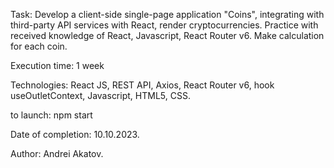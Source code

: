 Task: Develop a client-side single-page application "Coins", integrating with third-party API services with React, render cryptocurrencies. Practice with received knowledge of React, Javascript, React Router v6. Make calculation for each coin.

Execution time: 1 week

Technologies: React JS, REST API, Axios, React Router v6, hook useOutletContext, Javascript, HTML5, CSS.

to launch: npm start

Date of completion: 10.10.2023.

Author: Andrei Akatov.
